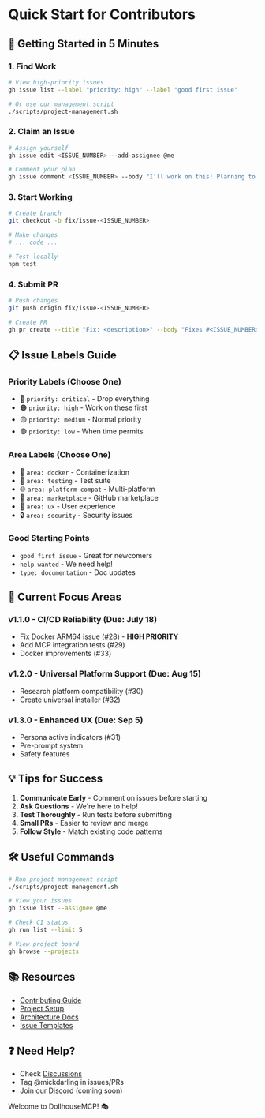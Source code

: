 # Quick Start for Contributors

## 🚀 Getting Started in 5 Minutes

### 1. Find Work
```bash
# View high-priority issues
gh issue list --label "priority: high" --label "good first issue"

# Or use our management script
./scripts/project-management.sh
```

### 2. Claim an Issue
```bash
# Assign yourself
gh issue edit <ISSUE_NUMBER> --add-assignee @me

# Comment your plan
gh issue comment <ISSUE_NUMBER> --body "I'll work on this! Planning to..."
```

### 3. Start Working
```bash
# Create branch
git checkout -b fix/issue-<ISSUE_NUMBER>

# Make changes
# ... code ...

# Test locally
npm test
```

### 4. Submit PR
```bash
# Push changes
git push origin fix/issue-<ISSUE_NUMBER>

# Create PR
gh pr create --title "Fix: <description>" --body "Fixes #<ISSUE_NUMBER>"
```

## 📋 Issue Labels Guide

### Priority Labels (Choose One)
- 🔴 `priority: critical` - Drop everything
- 🟠 `priority: high` - Work on these first  
- 🟡 `priority: medium` - Normal priority
- 🟢 `priority: low` - When time permits

### Area Labels (Choose One)
- 🐳 `area: docker` - Containerization
- 🧪 `area: testing` - Test suite
- 🌐 `area: platform-compat` - Multi-platform
- 🏪 `area: marketplace` - GitHub marketplace
- 🎨 `area: ux` - User experience
- 🔒 `area: security` - Security issues

### Good Starting Points
- `good first issue` - Great for newcomers
- `help wanted` - We need help!
- `type: documentation` - Doc updates

## 🎯 Current Focus Areas

### v1.1.0 - CI/CD Reliability (Due: July 18)
- Fix Docker ARM64 issue (#28) - **HIGH PRIORITY**
- Add MCP integration tests (#29)
- Docker improvements (#33)

### v1.2.0 - Universal Platform Support (Due: Aug 15)
- Research platform compatibility (#30)
- Create universal installer (#32)

### v1.3.0 - Enhanced UX (Due: Sep 5)
- Persona active indicators (#31)
- Pre-prompt system
- Safety features

## 💡 Tips for Success

1. **Communicate Early** - Comment on issues before starting
2. **Ask Questions** - We're here to help!
3. **Test Thoroughly** - Run tests before submitting
4. **Small PRs** - Easier to review and merge
5. **Follow Style** - Match existing code patterns

## 🛠 Useful Commands

```bash
# Run project management script
./scripts/project-management.sh

# View your issues
gh issue list --assignee @me

# Check CI status
gh run list --limit 5

# View project board
gh browse --projects
```

## 📚 Resources

- [Contributing Guide](../CONTRIBUTING.md)
- [Project Setup](./PROJECT_SETUP.md)
- [Architecture Docs](../README.md)
- [Issue Templates](./.github/ISSUE_TEMPLATE/)

## ❓ Need Help?

- Check [Discussions](https://github.com/mickdarling/DollhouseMCP/discussions)
- Tag @mickdarling in issues/PRs
- Join our [Discord](#) (coming soon)

Welcome to DollhouseMCP! 🎭